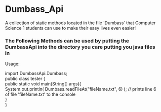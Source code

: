 # Dumbass_Api
A collection of static methods located in the file 'Dumbass' that Computer Science 1 students can use to make their easy lives even easier!

<h3>The Following Methods can be used by putting the DumbassApi into the directory you care putting you java files in</h3>

Usage:
<p>
<tab>import DumbassApi.Dumbass;<br>
public class tester {<br>
	public static void main(String[] args){<br>
		System.out.println( Dumbass.readFileAt("fileName.txt", 6) ); // prints line 6 of file 'fileName.txt' to the console  <br>
	} <br>
} <br>
</p>
